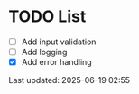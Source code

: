 # TODO List

- [ ] Add input validation
- [ ] Add logging
- [x] Add error handling

Last updated: 2025-06-19 02:55
